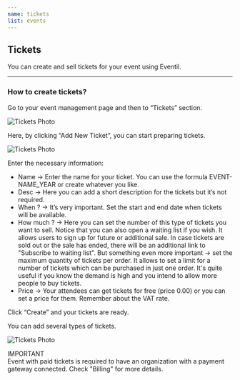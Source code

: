 ```yaml
---
name: tickets
list: events
---
```

<section>

## Tickets

You can create and sell tickets for your event using Eventil.

---

### How to create tickets?

Go to your event management page and then to “Tickets” section.

![Tickets Photo](/images/tick-1.svg)

Here, by clicking “Add New Ticket”, you can start preparing tickets.

![Tickets Photo](/images/tick-2.svg)

Enter the necessary information:

* Name → Enter the name for your ticket. You can use the formula EVENT-NAME_YEAR or create whatever you like.
* Desc → Here you can add a short description for the tickets but it’s not required.
* When ? → It’s very important. Set the start and end date when tickets will be available.
* How much ? → Here you can set the number of this type of tickets you want to sell. Notice that you can also open a waiting list if you wish. It allows users to sign up for future or additional sale. In case tickets are sold out or the sale has ended, there will be an additional link to "Subscribe to waiting list". But something even more important → set the maximum quantity of tickets per order. It allows to set a limit for a number of tickets which can be purchased in just one order. It's quite useful if you know the demand is high and you intend to allow more people to buy tickets.
* Price → Your attendees can get tickets for free (price 0.00) or you can set a price for them. Remember about the VAT rate.

Click “Create” and your tickets are ready.

You can add several types of tickets.

![Tickets Photo](/images/tick-3.svg)

<article class="message is-warning">
  <div class="message-header">
    IMPORTANT
  </div>
  <div class="message-body">
    Event with paid tickets is required to have an organization with a payment gateway connected. Check "Billing" for more details.
  </div>
</article>
</section>
